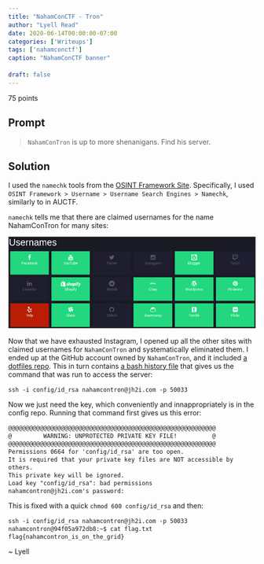 ```yaml
---
title: "NahamConCTF - Tron"
author: "Lyell Read"
date: 2020-06-14T00:00:00-07:00
categories: ['Writeups']
tags: ['nahamconctf']
caption: "NahamConCTF banner"

draft: false
---
```


75 points

## Prompt

> `NahamConTron` is up to more shenanigans. Find his server.

## Solution

I used the `namechk` tools from the [OSINT Framework Site](https://osintframework.com/). Specifically, I used `OSINT Framework > Username > Username Search Engines > Namechk`, similarly to in AUCTF.

`namechk` tells me that there are claimed usernames for the name NahamConTron for many sites:

![Screenshot of namechk for user NahamConTron](/blog/nahamconctf-tron-namechk.png)

Now that we have exhausted Instagram, I opened up all the other sites with claimed usernames for `NahamConTron` and systematically eliminated them. I ended up at the GitHub account owned by `NahamConTron`, and it included [a dotfiles repo](https://github.com/lyellread/ctf-writeups/blob/master/2020-nahamconctf/tron/dotfiles). This in turn contains [a bash history file](https://github.com/lyellread/ctf-writeups/blob/master/2020-nahamconctf/tron/dotfiles/.bash_history) that gives us the command that was run to access the server:

```
ssh -i config/id_rsa nahamcontron@jh2i.com -p 50033
```

Now we just need the key, which conveniently and innappropriately is in the config repo. Running that command first gives us this error:

```
@@@@@@@@@@@@@@@@@@@@@@@@@@@@@@@@@@@@@@@@@@@@@@@@@@@@@@@@@@@
@         WARNING: UNPROTECTED PRIVATE KEY FILE!          @
@@@@@@@@@@@@@@@@@@@@@@@@@@@@@@@@@@@@@@@@@@@@@@@@@@@@@@@@@@@
Permissions 0664 for 'config/id_rsa' are too open.
It is required that your private key files are NOT accessible by others.
This private key will be ignored.
Load key "config/id_rsa": bad permissions
nahamcontron@jh2i.com's password: 
```

This is fixed with a quick `chmod 600 config/id_rsa` and then:

```
ssh -i config/id_rsa nahamcontron@jh2i.com -p 50033
nahamcontron@94f05a972db8:~$ cat flag.txt
flag{nahamcontron_is_on_the_grid}
```

~ Lyell

